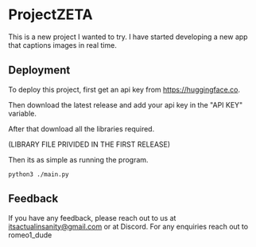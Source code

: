 
# ProjectZETA
This is a new project I wanted to try. I have started developing a new app that captions images in real time.




## Deployment

To deploy this project, first get an api key from https://huggingface.co. 

Then download the latest release and add your api key in the "API KEY" variable.

After that download all the libraries required.

(LIBRARY FILE PRIVIDED IN THE FIRST RELEASE)

Then its as simple as running the program.

```python3 ./main.py```



## Feedback

If you have any feedback, please reach out to us at itsactualinsanity@gmail.com or at Discord. 
For any enquiries reach out to romeo1_dude


